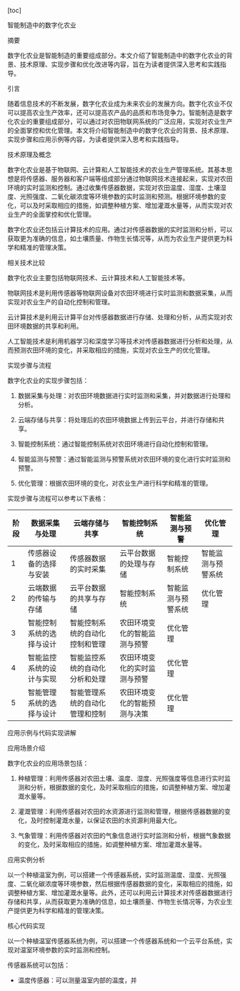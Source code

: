 
[toc]                    
                
                
智能制造中的数字化农业

摘要

数字化农业是智能制造的重要组成部分。本文介绍了智能制造中的数字化农业的背景、技术原理、实现步骤和优化改进等内容，旨在为读者提供深入思考和实践指导。

引言

随着信息技术的不断发展，数字化农业成为未来农业的发展方向。数字化农业不仅可以提高农业生产效率，还可以提高农产品的品质和市场竞争力。智能制造是数字化农业的重要组成部分，可以通过对农田物联网系统的广泛应用，实现对农业生产的全面掌控和优化管理。本文将介绍智能制造中的数字化农业的背景、技术原理、实现步骤和应用示例等内容，为读者提供深入思考和实践指导。

技术原理及概念

数字化农业是基于物联网、云计算和人工智能技术的农业生产管理系统。其基本思想是将传感器、服务器和客户端等组成部分通过物联网技术连接起来，实现对农田环境的实时监测和控制。通过收集传感器数据，实现对农田温度、湿度、土壤湿度、光照强度、二氧化碳浓度等环境参数的实时监测和预测。根据环境参数的变化，可以及时采取相应的措施，如调整种植方案、增加灌溉水量等，从而实现对农业生产的全面掌控和优化管理。

数字化农业还包括云计算技术的应用。通过对传感器数据的实时监测和分析，可以获取更为准确的信息，如土壤质量、作物生长情况等，从而为农业生产提供更为科学和精准的管理决策。

相关技术比较

数字化农业主要包括物联网技术、云计算技术和人工智能技术等。

物联网技术是利用传感器等物联网设备对农田环境进行实时监测和数据采集，从而实现对农业生产的自动化控制和管理。

云计算技术是利用云计算平台对传感器数据进行存储、处理和分析，从而实现对农田环境数据的共享和利用。

人工智能技术是利用机器学习和深度学习等技术对传感器数据进行分析和处理，从而预测农田环境的变化，并采取相应的措施，实现对农业生产的优化管理。

实现步骤与流程

数字化农业的实现步骤包括：

1. 数据采集与处理：对农田环境数据进行实时监测和采集，并对数据进行处理和分析。

2. 云端存储与共享：将处理后的农田环境数据上传到云平台，并进行存储和共享。

3. 智能控制系统：通过智能控制系统对农田环境进行自动化控制和管理。

4. 智能监测与预警：通过智能监测与预警系统对农田环境的变化进行实时监测和预警。

5. 优化管理：根据农田环境的变化，对农业生产进行科学和精准的管理。

实现步骤与流程可以参考以下表格：

| 阶段 | 数据采集与处理 | 云端存储与共享 | 智能控制系统 | 智能监测与预警 | 优化管理 |
| --- | --- | --- | --- | --- | --- |
| 1 | 传感器设备的选择与安装 | 传感器数据的实时采集 | 云平台数据的处理与存储 | 智能控制系统 | 智能监测与预警系统 |
| 2 | 云端数据的传输与存储 | 云平台数据的共享与存储 | 智能控制系统 | 智能监测与预警系统 | 优化管理 |
| 3 | 智能控制系统的选择与设计 | 智能控制系统的自动化控制和管理 | 农田环境变化的智能监测与预警 | 优化管理 |
| 4 | 智能监控系统的设计与实现 | 智能监控系统的自动化分析和处理 | 农田环境变化的实时监测与预警 | 优化管理 |
| 5 | 智能管理系统的选择与设计 | 智能管理系统的自动化管理和控制 | 农田环境变化的智能预测与决策 | 优化管理 |

应用示例与代码实现讲解

应用场景介绍

数字化农业的应用场景包括：

1. 种植管理：利用传感器对农田土壤、温度、湿度、光照强度等信息进行实时监测和分析，根据数据的变化，及时采取相应的措施，如调整种植方案、增加灌溉水量等。

2. 灌溉管理：利用传感器对农田的水资源进行监测和管理，根据传感器数据的变化，及时控制灌溉水量，以保证农田的水资源利用最大化。

3. 气象管理：利用传感器对农田的气象信息进行实时监测和分析，根据气象数据的变化，及时采取相应的措施，如调整种植方案、增加灌溉水量等。

应用实例分析

以一个种植温室为例，可以搭建一个传感器系统，实时监测温度、湿度、光照强度、二氧化碳浓度等环境参数，然后根据传感器数据的变化，采取相应的措施，如调整种植方案、增加灌溉水量等。此外，还可以利用云计算技术对传感器数据进行存储和共享，从而获取更为准确的信息，如土壤质量、作物生长情况等，为农业生产提供更为科学和精准的管理决策。

核心代码实现

以一个种植温室传感器系统为例，可以搭建一个传感器系统和一个云平台系统，实现对温室环境参数的实时监测和控制。

传感器系统可以包括：

- 温度传感器：可以测量温室内部的温度，并

